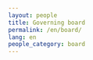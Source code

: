 ```yaml
---
layout: people
title: Governing board
permalink: /en/board/
lang: en
people_category: board
---
```


